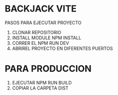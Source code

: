 # BACKJACK VITE

PASOS PARA EJECUTAR PROYECTO

1. CLONAR REPOSITORIO
2. INSTALL MODULE NPM INSTALL
3. CORRER EL NPM RUN DEV
4. ABRIREL PROYECTO EN DIFERENTES PUERTOS

# PARA PRODUCCION

1. EJECUTAR NPM RUN BUILD
2. COPIAR LA CARPETA DIST
